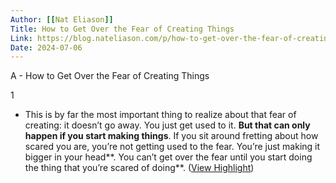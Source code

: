 ```yaml
---
Author: [[Nat Eliason]]
Title: How to Get Over the Fear of Creating Things
Link: https://blog.nateliason.com/p/how-to-get-over-the-fear-of-creating?sd=pf
Date: 2024-07-06
---
```

A - How to Get Over the Fear of Creating Things

1
- This is by far the most important thing to realize about that fear of creating: it doesn’t go away. You just get used to it. **But that can only happen if you start making things**. If you sit around fretting about how scared you are, you’re not getting used to the fear. You’re just making it bigger in your head**. You can’t get over the fear until you start doing the thing that you’re scared of doing**. ([View Highlight](https://read.readwise.io/read/01gw06pg5mh8cw8t82f3vaexxq))
